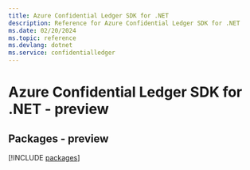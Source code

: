 ```yaml
---
title: Azure Confidential Ledger SDK for .NET
description: Reference for Azure Confidential Ledger SDK for .NET
ms.date: 02/20/2024
ms.topic: reference
ms.devlang: dotnet
ms.service: confidentialledger
---
```

# Azure Confidential Ledger SDK for .NET - preview
## Packages - preview
[!INCLUDE [packages](confidential-ledger-index.md)]